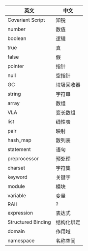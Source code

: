| 英文 | 中文 |
|------|------|
Covariant Script | 知锐
number | 数值
boolean | 逻辑
true | 真
false | 假
pointer | 指针
null | 空指针
GC | 垃圾回收器
string | 字符串
array | 数组
VLA | 变长数组
list | 线性表
pair | 映射
hash_map | 散列表
statement | 语句
preprocessor | 预处理
charset | 字符集
keyword | 关键字
module | 模块
variable | 变量
RAII | ?
expression | 表达式
Structured Binding | 结构化绑定
domain | 作用域
namespace | 名称空间
